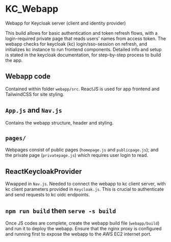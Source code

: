 # KC_Webapp
Webapp for Keycloak server (client and identity provider)

This build allows for basic authentication and token refresh flows, with a login-required private page that reads users' names from access token. The webapp checks for keycloak (kc) login/sso-session on refresh, and initializes kc instance to run frontend components.
Detailed info and setup is stated in the keycloak documentation, for step-by-step process to build the app.

## Webapp code
Contained within folder `webapp/src`. ReactJS is used for app frontend and TailwindCSS for site styling. 

## `App.js` and `Nav.js` 
Contains the webapp structure, header and styling. 

## `pages/`
Webpages consist of public pages (`homepage.js` and `publicpage.js`); and the private page (`privatepage.js`) which requires user login to read.

## ReactKeycloakProvider
Wwapped in `Nav.js`. Needed to connect the webapp to kc client server, with kc client parameters provided in `Keycloak.js`. This is crucial to authenticate and send requests to kc oidc endpoints.

## `npm run build` then `serve -s build`
Once JS codes are complete, create the webapp build file (`webapp/build`) and run it to deploy the webapp. Ensure that the nginx proxy is configured and running first to expose the webapp to the AWS EC2 internet port.
